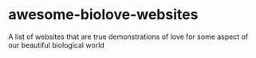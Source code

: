 # awesome-biolove-websites
A list of websites that are true demonstrations of love for some aspect of our beautiful biological world
